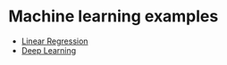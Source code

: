 # Machine learning examples

* [Linear Regression](Linear%20Regression)
* [Deep Learning](Deep%20Learning)
